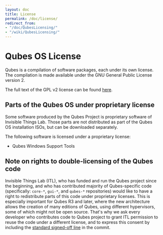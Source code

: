 ```yaml
---
layout: doc
title: License
permalink: /doc/license/
redirect_from:
- "/doc/QubesLicensing/"
- "/wiki/QubesLicensing/"
---
```


Qubes OS License
================

Qubes is a compilation of software packages, each under its own license. The compilation is made available under the GNU General Public License version 2.

The full text of the GPL v2 license can be found [here](http://www.gnu.org/licenses/gpl-2.0.html).

Parts of the Qubes OS under proprietary license
-----------------------------------------------

Some software produced by the Qubes Project is proprietary software of Invisible Things Lab. Those parts are not distributed as part of the Qubes OS installation ISOs, but can be downloaded separately.

The following software is licensed under a proprietary license:

-   Qubes Windows Support Tools

Note on rights to double-licensing of the Qubes code
----------------------------------------------------

Invisible Things Lab (ITL), who has funded and run the Qubes project since the beginning, and who has contributed majority of Qubes-specific code (specifically: `core-*`, `gui-*`, and `qubes-*` repositories) would like to have a right to redistribute parts of this code under proprietary licenses. This is especially important for Qubes R3 and later, where the new architecture allows the creation of many editions of Qubes, using different hypervisors, some of which might not be open source. That's why we ask every developer who contributes code to Qubes project to grant ITL permission to reuse the code under a different license, and to express this consent by including the [standard signed-off line](http://git.kernel.org/cgit/linux/kernel/git/torvalds/linux.git/tree/Documentation/SubmittingPatches?id=HEAD#n358) in the commit.
